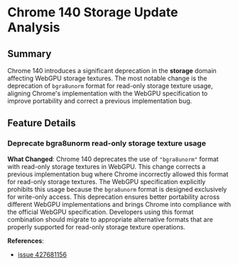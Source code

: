 # Chrome 140 Storage Update Analysis

## Summary

Chrome 140 introduces a significant deprecation in the **storage** domain affecting WebGPU storage textures. The most notable change is the deprecation of `bgra8unorm` format for read-only storage texture usage, aligning Chrome's implementation with the WebGPU specification to improve portability and correct a previous implementation bug.

## Feature Details

### Deprecate bgra8unorm read-only storage texture usage

**What Changed**:
Chrome 140 deprecates the use of `"bgra8unorm"` format with read-only storage textures in WebGPU. This change corrects a previous implementation bug where Chrome incorrectly allowed this format for read-only storage textures. The WebGPU specification explicitly prohibits this usage because the `bgra8unorm` format is designed exclusively for write-only access. This deprecation ensures better portability across different WebGPU implementations and brings Chrome into compliance with the official WebGPU specification. Developers using this format combination should migrate to appropriate alternative formats that are properly supported for read-only storage texture operations.

**References**:
- [issue 427681156](https://issues.chromium.org/issues/427681156)